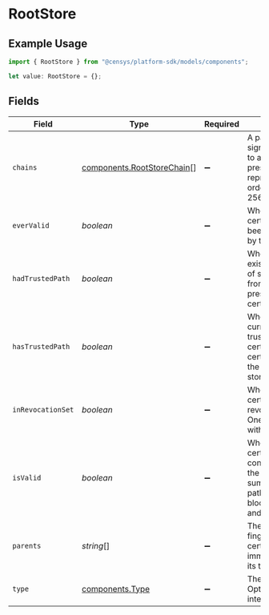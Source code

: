 # RootStore

## Example Usage

```typescript
import { RootStore } from "@censys/platform-sdk/models/components";

let value: RootStore = {};
```

## Fields

| Field                                                                                                                                                       | Type                                                                                                                                                        | Required                                                                                                                                                    | Description                                                                                                                                                 |
| ----------------------------------------------------------------------------------------------------------------------------------------------------------- | ----------------------------------------------------------------------------------------------------------------------------------------------------------- | ----------------------------------------------------------------------------------------------------------------------------------------------------------- | ----------------------------------------------------------------------------------------------------------------------------------------------------------- |
| `chains`                                                                                                                                                    | [components.RootStoreChain](../../models/components/rootstorechain.md)[]                                                                                    | :heavy_minus_sign:                                                                                                                                          | A path of trusted signing certificates up to a root certificate present in a root store, represented as an ordered list of SHA-256 fingerprints.            |
| `everValid`                                                                                                                                                 | *boolean*                                                                                                                                                   | :heavy_minus_sign:                                                                                                                                          | Whether the certificate has ever been considered valid by the root store.                                                                                   |
| `hadTrustedPath`                                                                                                                                            | *boolean*                                                                                                                                                   | :heavy_minus_sign:                                                                                                                                          | Whether there ever existed a trusted path of signing certificates from a certificate present in the root certificate store.                                 |
| `hasTrustedPath`                                                                                                                                            | *boolean*                                                                                                                                                   | :heavy_minus_sign:                                                                                                                                          | Whether there currently exists a trusted path of signing certificates from a certificate present in the root certificate store.                             |
| `inRevocationSet`                                                                                                                                           | *boolean*                                                                                                                                                   | :heavy_minus_sign:                                                                                                                                          | Whether the certificate is in the revocation set (e.g. OneCRL) associated with the root store.                                                              |
| `isValid`                                                                                                                                                   | *boolean*                                                                                                                                                   | :heavy_minus_sign:                                                                                                                                          | Whether the certificate is currently considered valid by the root store: a summary of the trust path, revoked, blocklisted/allowlisted, and expired fields. |
| `parents`                                                                                                                                                   | *string*[]                                                                                                                                                  | :heavy_minus_sign:                                                                                                                                          | The SHA-256 fingerprints of the certificate's immediate parents in its trust path(s).                                                                       |
| `type`                                                                                                                                                      | [components.Type](../../models/components/type.md)                                                                                                          | :heavy_minus_sign:                                                                                                                                          | The certificate's type. Options include root, intermediate, or leaf.                                                                                        |
